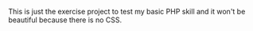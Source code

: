 This is just the exercise project to test my basic PHP skill and it won't be beautiful because there is no CSS.